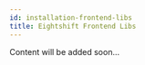 ```yaml
---
id: installation-frontend-libs
title: Eightshift Frontend Libs
---
```


Content will be added soon...
